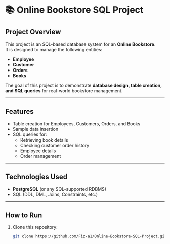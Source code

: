 # 📚 Online Bookstore SQL Project

## Project Overview
This project is an SQL-based database system for an **Online Bookstore**.  
It is designed to manage the following entities:
- **Employee**
- **Customer**
- **Orders**
- **Books**

The goal of this project is to demonstrate **database design, table creation, and SQL queries** for real-world bookstore management.

---

##  Features
- Table creation for Employees, Customers, Orders, and Books
- Sample data insertion
- SQL queries for:
  - Retrieving book details
  - Checking customer order history
  - Employee details
  - Order management

---

##  Technologies Used
- **PostgreSQL** (or any SQL-supported RDBMS)
- SQL (DDL, DML, Joins, Constraints, etc.)

---

##  How to Run
1. Clone this repository:
   ```bash
   git clone https://github.com/Fiz-a1/Online-Bookstore-SQL-Project.git

